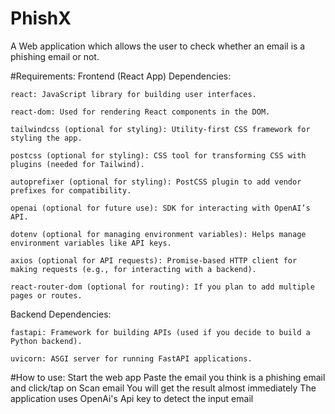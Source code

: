 # PhishX
A Web application which allows the user to check whether an email is a phishing email or not.


#Requirements:
Frontend (React App) Dependencies:

    react: JavaScript library for building user interfaces.

    react-dom: Used for rendering React components in the DOM.

    tailwindcss (optional for styling): Utility-first CSS framework for styling the app.

    postcss (optional for styling): CSS tool for transforming CSS with plugins (needed for Tailwind).

    autoprefixer (optional for styling): PostCSS plugin to add vendor prefixes for compatibility.

    openai (optional for future use): SDK for interacting with OpenAI’s API.

    dotenv (optional for managing environment variables): Helps manage environment variables like API keys.

    axios (optional for API requests): Promise-based HTTP client for making requests (e.g., for interacting with a backend).

    react-router-dom (optional for routing): If you plan to add multiple pages or routes.
Backend Dependencies:

    fastapi: Framework for building APIs (used if you decide to build a Python backend).

    uvicorn: ASGI server for running FastAPI applications.


#How to use:
Start the web app
Paste the email you think is a phishing email and click/tap on Scan email
You will get the result almost immediately
The application uses OpenAi's Api key to detect the input email
